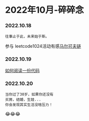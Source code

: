 # 2022年10月-碎碎念

### 2022.10.18
```
往事止于此，未来始于斯。
```
参与 leetcode1024活动有感[马尔可夫链](https://leetcode.cn/2022-1024?sourceType=221024&sourceId=wnb0000a)

### 2022.10.19
[如何阅读一份代码](https://zhuanlan.zhihu.com/p/26222486)

### 2022.10.20
```
当你过了30岁，如果你还没有
买房，结婚，生娃...
你会发现其实生活没啥压力！
```
😂😂😂


